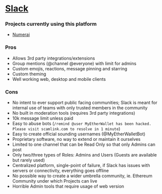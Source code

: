 # [Slack](https://slack.com/)

### Projects currently using this platform

- [Numerai](https://numer.ai/)

### Pros
- Allows 3rd party integrations/extensions
- Group mentions (@channel @everyone) with limit for admins
- Custom emojis, reactions, message pinning and starring
- Custom theming
- Well working web, desktop and mobile clients

### Cons
- No intent to ever support public facing communities; Slack is meant for internal use of teams with only trusted members in the community
- No built in moderation tools (requires 3rd party integrations)
- 10k message limit unless paid
- Easy to abuse bots (`/remind @user MyEtherWallet has been hacked. Please visit scamlink.com to resolve in 1 minute`)
- Easy to create official sounding usernames (@MyEtherWalletBot)
- Proprietary software, no way to extend or maintain it ourselves
- Limited to one channel that can be Read Only so that only Admins can post
- Only two/three types of Roles: Admins and Users (Guests are available but rarely used)
- Centralized platform, single-point of failure, if Slack has issues with servers or connectivity, everything goes offline
- No possible way to create a wider umbrella community, ie. Ethereum Community under which Projects can live
- Horrible Admin tools that require usage of web version
